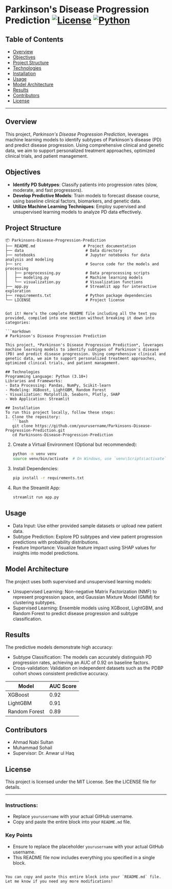 # Parkinson's Disease Progression Prediction  [![License](https://img.shields.io/badge/license-MIT-blue.svg)](LICENSE)  [![Python](https://img.shields.io/badge/python-3.10%2B-blue.svg)](https://www.python.org/)

## Table of Contents
- [Overview](#overview)
- [Objectives](#objectives)
- [Project Structure](#project-structure)
- [Technologies](#technologies)
- [Installation](#installation)
- [Usage](#usage)
- [Model Architecture](#model-architecture)
- [Results](#results)
- [Contributors](#contributors)
- [License](#license)

---

## Overview
This project, *Parkinson's Disease Progression Prediction*, leverages machine learning models to identify subtypes of Parkinson's disease (PD) and predict disease progression. Using comprehensive clinical and genetic data, we aim to support personalized treatment approaches, optimized clinical trials, and patient management.

## Objectives
- **Identify PD Subtypes**: Classify patients into progression rates (slow, moderate, and fast progressors).
- **Develop Predictive Models**: Train models to forecast disease course, using baseline clinical factors, biomarkers, and genetic data.
- **Utilize Machine Learning Techniques**: Employ supervised and unsupervised learning models to analyze PD data effectively.

## Project Structure
```plaintext
📦 Parkinsons-Disease-Progression-Prediction
├── README.md                     # Project documentation
├── data                           # Data directory
├── notebooks                      # Jupyter notebooks for data analysis and modeling
├── src                            # Source code for the models and processing
│   ├── preprocessing.py           # Data preprocessing scripts
│   ├── modeling.py                # Machine learning models
│   └── visualization.py           # Visualization functions
├── app.py                         # Streamlit app for interactive exploration
├── requirements.txt               # Python package dependencies
└── LICENSE                        # Project license


Got it! Here’s the complete README file including all the text you provided, compiled into one section without breaking it down into categories:

```markdown
# Parkinson's Disease Progression Prediction

This project, *Parkinson's Disease Progression Prediction*, leverages machine learning models to identify subtypes of Parkinson's disease (PD) and predict disease progression. Using comprehensive clinical and genetic data, we aim to support personalized treatment approaches, optimized clinical trials, and patient management.

## Technologies
Programming Language: Python (3.10+)
Libraries and Frameworks:
- Data Processing: Pandas, NumPy, Scikit-learn
- Modeling: XGBoost, LightGBM, Random Forest
- Visualization: Matplotlib, Seaborn, Plotly, SHAP
- Web Application: Streamlit

## Installation
To run this project locally, follow these steps:
1. Clone the repository:
   ```bash
   git clone https://github.com/yourusername/Parkinsons-Disease-Progression-Prediction.git
   cd Parkinsons-Disease-Progression-Prediction
   ```
2. Create a Virtual Environment (Optional but recommended):
   ```bash
   python -m venv venv
   source venv/bin/activate  # On Windows, use `venv\Scripts\activate`
   ```
3. Install Dependencies:
   ```bash
   pip install -r requirements.txt
   ```
4. Run the Streamlit App:
   ```bash
   streamlit run app.py
   ```

## Usage
- Data Input: Use either provided sample datasets or upload new patient data.
- Subtype Prediction: Explore PD subtypes and view patient progression predictions with probability distributions.
- Feature Importance: Visualize feature impact using SHAP values for insights into model predictions.

## Model Architecture
The project uses both supervised and unsupervised learning models:
- Unsupervised Learning: Non-negative Matrix Factorization (NMF) to represent progression space, and Gaussian Mixture Model (GMM) for clustering subtypes.
- Supervised Learning: Ensemble models using XGBoost, LightGBM, and Random Forest to predict disease progression and subtype classification.

## Results
The predictive models demonstrate high accuracy:
- Subtype Classification: The models can accurately distinguish PD progression rates, achieving an AUC of 0.92 on baseline factors.
- Cross-validation: Validation on independent datasets such as the PDBP cohort shows consistent predictive accuracy.

| Model         | AUC Score |
|---------------|-----------|
| XGBoost       | 0.92      |
| LightGBM      | 0.91      |
| Random Forest  | 0.89      |

## Contributors
- Ahmad Nabi Sultan
- Muhammad Sohail
- Supervisor: Dr. Anwar ul Haq

## License
This project is licensed under the MIT License. See the LICENSE file for details.

---

### Instructions:
- Replace `yourusername` with your actual GitHub username.
- Copy and paste the entire block into your `README.md` file.

### Key Points
- Ensure to replace the placeholder `yourusername` with your actual GitHub username.
- This README file now includes everything you specified in a single block.
```

You can copy and paste this entire block into your `README.md` file. Let me know if you need any more modifications!

